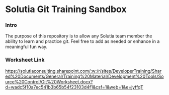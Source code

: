 # Solutia Git Training Sandbox

### Intro
The purpose of this repository is to allow any Solutia team member the ability to learn and practice git. Feel free to add as needed or enhance in a meaningful fun way.

### Worksheet Link
https://solutiaconsulting.sharepoint.com/:w:/r/sites/DeveloperTraining/Shared%20Documents/General/Training%20Material/Development%20Tools/Source%20Control/Git%20Worksheet.docx?d=wadc5f10a7ec541b3b65b54f23103d4f1&csf=1&web=1&e=jyffqT
